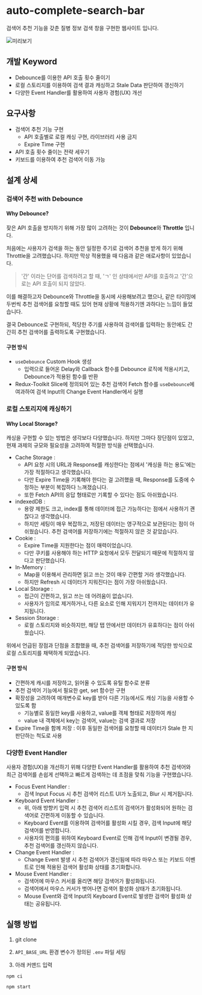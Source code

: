# auto-complete-search-bar

검색어 추천 기능을 갖춘 질병 정보 검색 창을 구현한 웹사이트 입니다.

![미리보기](https://github.com/kkkkkSE/react-github-issue-dashboard/assets/95907436/467c7e47-9b43-4267-960d-984d0b32cf4b)

## 개발 Keyword

- Debounce를 이용한 API 호출 횟수 줄이기
- 로컬 스토리지를 이용하여 검색 결과 캐싱하고 Stale Data 판단하여 갱신하기
- 다양한 Event Handler를 활용하여 사용자 경험(UX) 개선

## 요구사항

- 검색어 추천 기능 구현
  - API 호출별로 로컬 캐싱 구현, 라이브러리 사용 금지
  - Expire Time 구현
- API 호출 횟수 줄이는 전략 세우기
- 키보드를 이용하여 추천 검색어 이동 가능

## 설계 상세

### 검색어 추천 with Debounce

#### Why Debounce?

잦은 API 호출을 방지하기 위해 가장 많이 고려하는 것이 **Debounce**와 **Throttle** 입니다.

처음에는 사용자가 검색을 하는 동안 일정한 주기로 검색어 추천을 받게 하기 위해 Throttle을 고려했습니다. 하지만 막상 적용했을 때 다음과 같은 애로사항이 있었습니다.

> '간' 이라는 단어를 검색하려고 할 때, 'ㄱ' 인 상태에서만 API를 호출하고 '간'으로는 API 호출이 되지 않았다.

이를 해결하고자 Debounce와 Throttle을 동시에 사용해보려고 했으나, 같은 타이밍에 두번씩 추천 검색어를 요청할 때도 있어 현재 상황에 적용하기엔 과하다는 느낌이 들었습니다.

결국 Debounce로 구현하되, 적당한 주기를 사용하여 검색어를 입력하는 동안에도 간간히 추천 검색어를 출력하도록 구현했습니다.

#### 구현 방식

- `useDebounce` Custom Hook 생성
  - 입력으로 들어온 Delay와 Callback 함수를 Debounce 로직에 적용시키고, Debounce가 적용된 함수를 반환
- Redux-Toolkit Slice에 정의되어 있는 추천 검색어 Fetch 함수를 `useDebounce`에 여과하여 검색 Input의 Change Event Handler에서 실행

### 로컬 스토리지에 캐싱하기

#### Why Local Storage?

캐싱을 구현할 수 있는 방법은 생각보다 다양했습니다. 하지만 그마다 장단점이 있었고, 현재 과제의 규모와 필요성을 고려하여 적절한 방식을 선택했습니다.

- Cache Storage : 
  - API 요청 시의 URL과 Response를 캐싱한다는 점에서 '캐싱을 하는 용도'에는 가장 적절하다고 생각했습니다.
  - 다만 Expire Time을 기록해야 한다는 걸 고려했을 때, Response를 도중에 수정하는 부분이 복잡하다 느껴졌습니다.
  - 또한 Fetch API의 응답 형태로만 기록할 수 있다는 점도 아쉬웠습니다.
- indexedDB :
  - 용량 제한도 크고, index를 통해 데이터에 접근 가능하다는 점에서 사용하기 괜찮다고 생각했습니다.
  - 하지만 세팅이 매우 복잡하고, 저장된 데이터는 영구적으로 보관된다는 점이 아쉬웠습니다. 추천 검색어를 저장하기에는 적절하지 않은 것 같았습니다.
- Cookie :
  - Expire Time을 지원한다는 점이 매력이었습니다.
  - 다만 쿠키를 사용해야 하는 HTTP 요청에서 모두 전달되기 때문에 적절하지 않다고 판단했습니다.
- In-Memory :
  - Map을 이용해서 관리하면 읽고 쓰는 것이 매우 간편할 거라 생각했습니다.
  - 하지만 Refresh 시 데이터가 지워진다는 점이 가장 아쉬웠습니다.
- Local Storage :
  - 접근이 간편하고, 읽고 쓰는 데 어려움이 없습니다.
  - 사용자가 임의로 제거하거나, 다른 요소로 인해 지워지기 전까지는 데이터가 유지됩니다.
- Session Storage :
  - 로컬 스토리지와 비슷하지만, 해당 탭 안에서만 데이터가 유효하다는 점이 아쉬웠습니다.

위에서 언급된 장점과 단점을 조합했을 때, 추천 검색어를 저장하기에 적당한 방식으로 로컬 스토리지를 채택하게 되었습니다.

#### 구현 방식

- 간편하게 캐시를 저장하고, 읽어올 수 있도록 유틸 함수로 분류
- 추천 검색어 기능에서 필요한 get, set 함수만 구현
- 확장성을 고려하여 매개변수로 key를 받아 다른 기능에서도 캐싱 기능을 사용할 수 있도록 함
  - 기능별로 동일한 key를 사용하고, value를 객체 형태로 저장하여 캐싱
  - value 내 객체에서 key는 검색어, value는 검색 결과로 저장
- Expire Time을 함께 저장 : 이후 동일한 검색어를 요청할 때 데이터가 Stale 한 지 판단하는 척도로 사용

### 다양한 Event Handler

사용자 경험(UX)을 개선하기 위해 다양한 Event Handler를 활용하여 추천 검색어와 최근 검색어를 손쉽게 선택하고 빠르게 검색하는 데 초점을 맞춰 기능을 구현했습니다.

- Focus Event Handler :
  - 검색 Input Focus 시 추천 검색어 리스트 UI가 노출되고, Blur 시 제거됩니다.  
- Keyboard Event Handler :
  - 위, 아래 방향키 입력 시 추천 검색어 리스트의 검색어가 활성화되어 원하는 검색어로 간편하게 이동할 수 있습니다.
  - Keyboard Event를 이용하여 검색어를 활성화 시킬 경우, 검색 Input에 해당 검색어를 반영합니다.
  - 사용자의 편의를 위하여 Keyboard Event로 인해 검색 Input이 변경될 경우, 추천 검색어를 갱신하지 않습니다.
- Change Event Handler :
  - Change Event 발생 시 추천 검색어가 갱신됨에 따라 마우스 또는 키보드 이벤트로 인해 적용된 검색어 활성화 상태를 초기화합니다.
- Mouse Event Handler :
  - 검색어에 마우스 커서를 올리면 해당 검색어가 활성화됩니다.
  - 검색어에서 마우스 커서가 벗어나면 검색어 활성화 상태가 초기화됩니다.
  - Mouse Event와 검색 Input의 Keyboard Event로 발생한 검색어 활성화 상태는 공유됩니다.

## 실행 방법

1. git clone

2. `API_BASE_URL` 환경 변수가 정의된 `.env` 파일 세팅

3. 아래 커맨드 입력

```
npm ci

npm start
```
